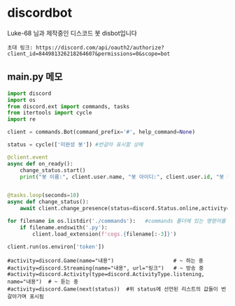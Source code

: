 # discordbot
Luke-68 님과 제작중인 디스코드 봇 disbot입니다

`초대 링크: https://discord.com/api/oauth2/authorize?client_id=844981326218264607&permissions=0&scope=bot`
##  main.py 메모
```python
import discord
import os
from discord.ext import commands, tasks
from itertools import cycle
import re

client = commands.Bot(command_prefix='#', help_command=None)

status = cycle(['미완성 봇']) #번갈아 표시할 상메

@client.event
async def on_ready():
    change_status.start()
    print("봇 이름:", client.user.name, "봇 아이디:", client.user.id, "봇 버전:", discord.__version__)


@tasks.loop(seconds=10)
async def change_status():
    await client.change_presence(status=discord.Status.online,activity=discord.Game(next(status)))

for filename in os.listdir('./commands'):   #commands 폴더에 있는 명령어를 하나 씩 읽어옴
    if filename.endswith('.py'):
        client.load_extension(f'cogs.{filename[:-3]}')

client.run(os.environ['token'])
```

`#activity=discord.Game(name="내용")                   # ~ 하는 중`      
`#activity=discord.Streaming(name="내용", url="링크")   # ~ 방송 중`    
`#activity=discord.Activity(type=discord.ActivityType.listening, name="내용")  # ~ 듣는 중`       
`#activity=discord.Game(next(status))  #위 status에 선언된 리스트의 값들이 번갈아가며 표시됨`
